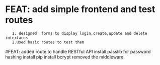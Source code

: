 # FEAT: add simple frontend and test routes
       1. designed  forms to display login,create,update and delete interfaces
       2.used basic routes to test them

#FEAT: added route to handle RESTful API
install passlib for password hashing
install pip install bcrypt
removed the middleware
